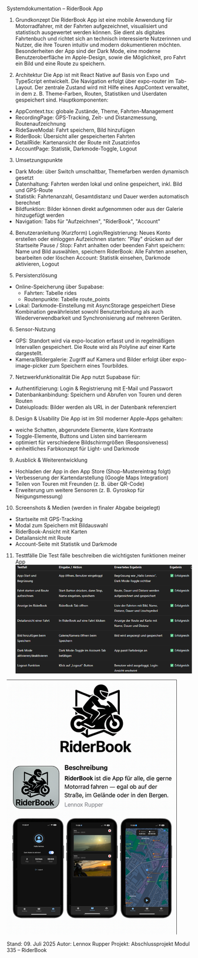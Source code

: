 Systemdokumentation – RiderBook App


1. Grundkonzept
Die RiderBook App ist eine mobile Anwendung für Motorradfahrer, mit der Fahrten aufgezeichnet, visualisiert und statistisch ausgewertet werden können. Sie dient als digitales Fahrtenbuch und richtet sich an technisch interessierte Nutzerinnen und Nutzer, die ihre Touren intuitiv und modern dokumentieren möchten. Besonderheiten der App sind der Dark Mode, eine moderne Benutzeroberfläche im Apple-Design, sowie die Möglichkeit, pro Fahrt ein Bild und eine Route zu speichern.


2. Architektur
  Die App ist mit React Native auf Basis von Expo und TypeScript entwickelt. Die Navigation erfolgt über expo-router im Tab-Layout. Der zentrale Zustand wird mit Hilfe eines AppContext verwaltet, in dem z. B. Theme-Farben, Routen, Statistiken und Userdaten gespeichert sind.
  Hauptkomponenten:
- AppContext.tsx: globale Zustände, Theme, Fahrten-Management
- RecordingPage: GPS-Tracking, Zeit- und Distanzmessung, Routenaufzeichnung
- RideSaveModal: Fahrt speichern, Bild hinzufügen
- RiderBook: Übersicht aller gespeicherten Fahrten
- DetailRide: Kartenansicht der Route mit Zusatzinfos
- AccountPage: Statistik, Darkmode-Toggle, Logout

  
3. Umsetzungspunkte
- Dark Mode: über Switch umschaltbar, Themefarben werden dynamisch gesetzt
- Datenhaltung: Fahrten werden lokal und online gespeichert, inkl. Bild und GPS-Route
- Statistik: Fahrtenanzahl, Gesamtdistanz und Dauer werden automatisch berechnet
- Bildfunktion: Bilder können direkt aufgenommen oder aus der Galerie hinzugefügt werden
- Navigation: Tabs für "Aufzeichnen", "RiderBook", "Account"


4. Benutzeranleitung (Kurzform)
   Login/Registrierung: Neues Konto erstellen oder einloggen
   Aufzeichnen starten: "Play" drücken auf der Startseite
   Pause / Stop: Fahrt anhalten oder beenden
   Fahrt speichern: Name und Bild auswählen, speichern
   RiderBook: Alle Fahrten ansehen, bearbeiten oder löschen
   Account: Statistik einsehen, Darkmode aktivieren, Logout

 
5. Persistenzlösung
- Online-Speicherung über Supabase:
  - Fahrten: Tabelle rides
  - Routenpunkte: Tabelle route_points
- Lokal: Darkmode-Einstellung mit AsyncStorage gespeichert
Diese Kombination gewährleistet sowohl Benutzerbindung als auch Wiederverwendbarkeit und Synchronisierung auf mehreren Geräten.


6. Sensor-Nutzung
- GPS: Standort wird via expo-location erfasst und in regelmäßigen Intervallen gespeichert. Die Route wird als Polyline auf einer Karte dargestellt.
- Kamera/Bildergalerie: Zugriff auf Kamera und Bilder erfolgt über expo-image-picker zum Speichern eines Tourbildes.


7. Netzwerkfunktionalität
Die App nutzt Supabase für:
- Authentifizierung: Login & Registrierung mit E-Mail und Passwort
- Datenbankanbindung: Speichern und Abrufen von Touren und deren Routen
- Dateiuploads: Bilder werden als URL in der Datenbank referenziert

  
8. Design & Usability
Die App ist im Stil moderner Apple-Apps gehalten:
- weiche Schatten, abgerundete Elemente, klare Kontraste
- Toggle-Elemente, Buttons und Listen sind barrierearm
- optimiert für verschiedene Bildschirmgrößen (Responsiveness)
- einheitliches Farbkonzept für Light- und Darkmode

  
9. Ausblick & Weiterentwicklung
- Hochladen der App in den App Store (Shop-Mustereintrag folgt)
- Verbesserung der Kartendarstellung (Google Maps Integration)
- Teilen von Touren mit Freunden (z. B. über QR-Code)
- Erweiterung um weitere Sensoren (z. B. Gyroskop für Neigungsmessung)

  
10. Screenshots & Medien (werden in finaler Abgabe beigelegt)
- Startseite mit GPS-Tracking
- Modal zum Speichern mit Bildauswahl
- RiderBook-Ansicht mit Karten
- Detailansicht mit Route
- Account-Seite mit Statistik und Darkmode
  

11. Testtfälle
Die Test fälle beschreiben die wichtigsten funktionen meiner App
![img_11.png](img_11.png)


![img_1.png](img_1.png)

Stand: 09. Juli 2025
Autor: Lennox Rupper
Projekt: Abschlussprojekt Modul 335 – RiderBook

